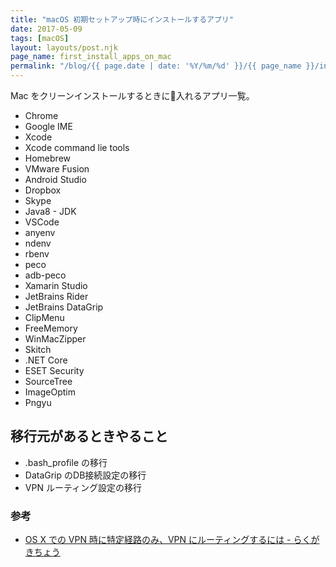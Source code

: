 ```yaml
---
title: "macOS 初期セットアップ時にインストールするアプリ"
date: 2017-05-09
tags: [macOS]
layout: layouts/post.njk
page_name: first_install_apps_on_mac
permalink: "/blog/{{ page.date | date: '%Y/%m/%d' }}/{{ page_name }}/index.html"
---
```

Mac をクリーンインストールするときに入れるアプリ一覧。

<!--more-->

* Chrome
* Google IME
* Xcode
* Xcode command lie tools
* Homebrew
* VMware Fusion
* Android Studio
* Dropbox
* Skype
* Java8 - JDK
* VSCode
* anyenv
* ndenv
* rbenv
* peco
* adb-peco
* Xamarin Studio
* JetBrains Rider
* JetBrains DataGrip
* ClipMenu
* FreeMemory
* WinMacZipper
* Skitch
* .NET Core
* ESET Security
* SourceTree
* ImageOptim
* Pngyu

## 移行元があるときやること

* .bash_profile の移行
* DataGrip のDB接続設定の移行
* VPN ルーティング設定の移行

### 参考

* [OS X での VPN 時に特定経路のみ、VPN にルーティングするには - らくがきちょう](http://sig9.hatenablog.com/entry/2015/03/05/115736)